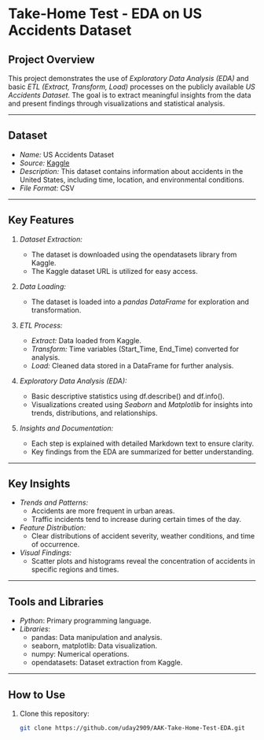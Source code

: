 # Take-Home Test - EDA on US Accidents Dataset

## Project Overview
This project demonstrates the use of *Exploratory Data Analysis (EDA)* and basic *ETL (Extract, Transform, Load)* processes on the publicly available *US Accidents Dataset*. The goal is to extract meaningful insights from the data and present findings through visualizations and statistical analysis.

---

## Dataset
- *Name:* US Accidents Dataset
- *Source:* [Kaggle](https://www.kaggle.com/sobhanmoosavi/us-accidents)
- *Description:* This dataset contains information about accidents in the United States, including time, location, and environmental conditions.
- *File Format:* CSV

---

## Key Features
1. *Dataset Extraction:*
   - The dataset is downloaded using the opendatasets library from Kaggle.
   - The Kaggle dataset URL is utilized for easy access.

2. *Data Loading:*
   - The dataset is loaded into a *pandas DataFrame* for exploration and transformation.

3. *ETL Process:*
   - *Extract:* Data loaded from Kaggle.
   - *Transform:* Time variables (Start_Time, End_Time) converted for analysis.
   - *Load:* Cleaned data stored in a DataFrame for further analysis.

4. *Exploratory Data Analysis (EDA):*
   - Basic descriptive statistics using df.describe() and df.info().
   - Visualizations created using *Seaborn* and *Matplotlib* for insights into trends, distributions, and relationships.

5. *Insights and Documentation:*
   - Each step is explained with detailed Markdown text to ensure clarity.
   - Key findings from the EDA are summarized for better understanding.

---

## Key Insights
- *Trends and Patterns:*
  - Accidents are more frequent in urban areas.
  - Traffic incidents tend to increase during certain times of the day.
- *Feature Distribution:*
  - Clear distributions of accident severity, weather conditions, and time of occurrence.
- *Visual Findings:*
  - Scatter plots and histograms reveal the concentration of accidents in specific regions and times.

---

## Tools and Libraries
- *Python*: Primary programming language.
- *Libraries*:
  - pandas: Data manipulation and analysis.
  - seaborn, matplotlib: Data visualization.
  - numpy: Numerical operations.
  - opendatasets: Dataset extraction from Kaggle.

---

## How to Use
1. Clone this repository:
   ```bash
   git clone https://github.com/uday2909/AAK-Take-Home-Test-EDA.git
